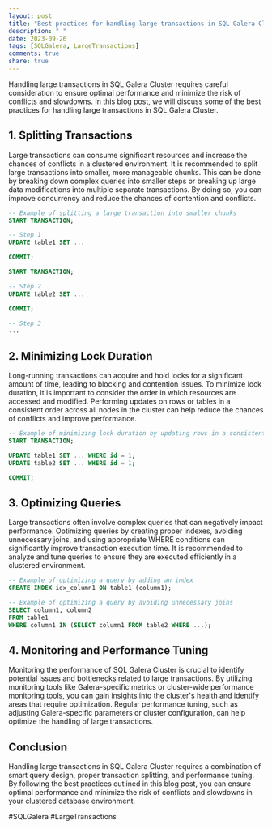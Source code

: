 ```yaml
---
layout: post
title: "Best practices for handling large transactions in SQL Galera Cluster"
description: " "
date: 2023-09-26
tags: [SQLGalera, LargeTransactions]
comments: true
share: true
---
```


Handling large transactions in SQL Galera Cluster requires careful consideration to ensure optimal performance and minimize the risk of conflicts and slowdowns. In this blog post, we will discuss some of the best practices for handling large transactions in SQL Galera Cluster.

## 1. Splitting Transactions

Large transactions can consume significant resources and increase the chances of conflicts in a clustered environment. It is recommended to split large transactions into smaller, more manageable chunks. This can be done by breaking down complex queries into smaller steps or breaking up large data modifications into multiple separate transactions. By doing so, you can improve concurrency and reduce the chances of contention and conflicts.

```sql
-- Example of splitting a large transaction into smaller chunks
START TRANSACTION;

-- Step 1
UPDATE table1 SET ...

COMMIT;

START TRANSACTION;

-- Step 2
UPDATE table2 SET ...

COMMIT;

-- Step 3
...
```

## 2. Minimizing Lock Duration

Long-running transactions can acquire and hold locks for a significant amount of time, leading to blocking and contention issues. To minimize lock duration, it is important to consider the order in which resources are accessed and modified. Performing updates on rows or tables in a consistent order across all nodes in the cluster can help reduce the chances of conflicts and improve performance.

```sql
-- Example of minimizing lock duration by updating rows in a consistent order
START TRANSACTION;

UPDATE table1 SET ... WHERE id = 1;
UPDATE table2 SET ... WHERE id = 1;

COMMIT;
```

## 3. Optimizing Queries

Large transactions often involve complex queries that can negatively impact performance. Optimizing queries by creating proper indexes, avoiding unnecessary joins, and using appropriate WHERE conditions can significantly improve transaction execution time. It is recommended to analyze and tune queries to ensure they are executed efficiently in a clustered environment.

```sql
-- Example of optimizing a query by adding an index
CREATE INDEX idx_column1 ON table1 (column1);

-- Example of optimizing a query by avoiding unnecessary joins
SELECT column1, column2
FROM table1
WHERE column1 IN (SELECT column1 FROM table2 WHERE ...);
```

## 4. Monitoring and Performance Tuning

Monitoring the performance of SQL Galera Cluster is crucial to identify potential issues and bottlenecks related to large transactions. By utilizing monitoring tools like Galera-specific metrics or cluster-wide performance monitoring tools, you can gain insights into the cluster's health and identify areas that require optimization. Regular performance tuning, such as adjusting Galera-specific parameters or cluster configuration, can help optimize the handling of large transactions.

## Conclusion

Handling large transactions in SQL Galera Cluster requires a combination of smart query design, proper transaction splitting, and performance tuning. By following the best practices outlined in this blog post, you can ensure optimal performance and minimize the risk of conflicts and slowdowns in your clustered database environment.

#SQLGalera #LargeTransactions